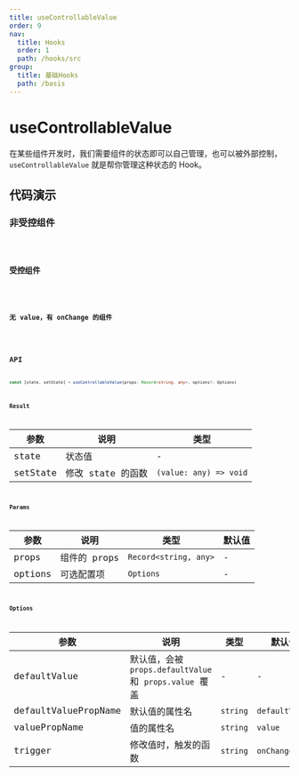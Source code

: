 ```yaml
---
title: useControllableValue
order: 9
nav:
  title: Hooks
  order: 1
  path: /hooks/src
group:
  title: 基础Hooks
  path: /basis
---
```


# useControllableValue

在某些组件开发时，我们需要组件的状态即可以自己管理，也可以被外部控制，`useControllableValue` 就是帮你管理这种状态的 Hook。

## 代码演示

### 非受控组件

<code src="./demo/demo1.tsx" />

### 受控组件

<code src="./demo/demo2.tsx" />

### 无 value，有 onChange 的组件

<code src="./demo/demo3.tsx" />

## API

```typescript
const [state, setState] = useControllableValue(props: Record<string, any>, options?: Options)
```

### Result

| 参数     | 说明              | 类型                   |
| -------- | ----------------- | ---------------------- |
| state    | 状态值            | -                      |
| setState | 修改 state 的函数 | `(value: any) => void` |

### Params

| 参数    | 说明         | 类型                  | 默认值 |
| ------- | ------------ | --------------------- | ------ |
| props   | 组件的 props | `Record<string, any>` | -      |
| options | 可选配置项   | `Options`             | -      |

### Options

| 参数                 | 说明                                                    | 类型     | 默认值         |
| -------------------- | ------------------------------------------------------- | -------- | -------------- |
| defaultValue         | 默认值，会被 `props.defaultValue` 和 `props.value` 覆盖 | -        | -              |
| defaultValuePropName | 默认值的属性名                                          | `string` | `defaultValue` |
| valuePropName        | 值的属性名                                              | `string` | `value`        |
| trigger              | 修改值时，触发的函数                                    | `string` | `onChange`     |
